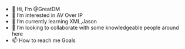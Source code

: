 - 👋 Hi, I’m @GreatDM
- 👀 I’m interested in AV Over IP
- 🌱 I’m currently learning XML,Jason
- 💞️ I’m looking to collaborate with some knowledgeable people around here
- 📫 How to reach me Goals

<!---
GreatDM/GreatDM is a ✨ special ✨ repository because its `README.md` (this file) appears on your GitHub profile.
You can click the Preview link to take a look at your changes.
--->

